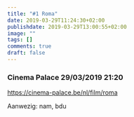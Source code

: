 ```yaml
---
title: "#1 Roma"
date: 2019-03-29T11:24:30+02:00
publishdate: 2019-03-29T13:00:55+02:00
image: ""
tags: []
comments: true
draft: false
---
```


### Cinema Palace 29/03/2019 21:20

<https://cinema-palace.be/nl/film/roma>

Aanwezig: nam, bdu